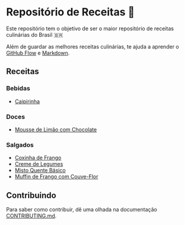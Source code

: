 # Repositório de Receitas 🍝

Este repositório tem o objetivo de ser o maior repositório de receitas culinárias do Brasil 🇧🇷

Além de guardar as melhores receitas culinárias, te ajuda a aprender o [GitHub Flow](https://guides.github.com/introduction/flow/) e [Markdown](https://daringfireball.net/projects/markdown/).

## Receitas

### Bebidas

- [Caipirinha](https://github.com/jobedylbas/RepositorioDeReceitas/blob/main/Bebidas/Caipirinha.md)

### Doces

- [Mousse de Limão com Chocolate](https://github.com/jobedylbas/RepositorioDeReceitas/blob/main/Doces/Mousse%20de%20Lim%C3%A3o%20com%20Chocolate.md)

### Salgados

- [Coxinha de Frango](https://github.com/jobedylbas/RepositorioDeReceitas/blob/main/Salgados/Coxinha%20de%20Frango.md)
- [Creme de Legumes](https://github.com/jobedylbas/RepositorioDeReceitas/blob/main/Salgados/Creme%20de%20Legumes.md)
- [Misto Quente Básico](https://github.com/jobedylbas/RepositorioDeReceitas/blob/main/Salgados/Misto%20Quente%20Básico.md)
- [Muffin de Frango com Couve-Flor](https://github.com/jobedylbas/RepositorioDeReceitas/blob/main/Salgados/Muffin%20de%20Frango%20com%20Couve-Flor.md)

## Contribuindo

Para saber como contribuir, dê uma olhada na documentação [CONTRIBUTING.md](https://github.com/jobedylbas/RepositorioDeReceitas/blob/main/CONTRIBUTING.md).

